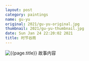 ```yaml
---
layout: post
category: paintings
name: gu-yu
original: 2021/gu-yu-original.jpg
thumbnail: 2021/gu-yu-thumbnail.jpg
date: Sun Jan 24 22:20:02 2021
title: 时节谷雨
---
```


![{{page.title}}](/gallery/{{page.category}}/{{page.original}})
故事内容
